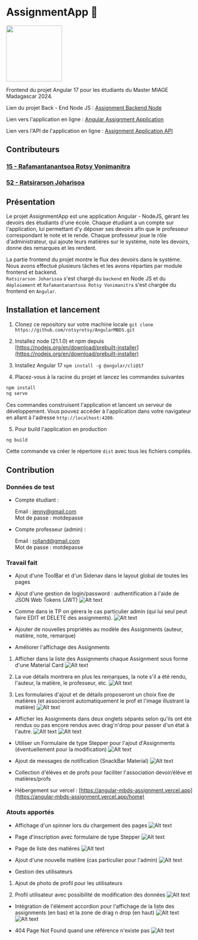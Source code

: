 # AssignmentApp 📖
<img src="https://miro.medium.com/v2/resize:fit:1400/1*Klh1l7wkoG6PDPb9A5oCHQ.png" width="150">  

Frontend du projet Angular 17 pour les étudiants du Master MIAGE Madagascar 2024.

Lien du projet Back - End Node JS : [Assignment Backend Node](https://github.com/Junx2001/MBDSNode)

Lien vers l'application en ligne : [Angular Assignment Application](https://angular-mbds-assignment.vercel.app/home)

Lien vers l'API de l'application en ligne : [Assignment Application API](https://assignmentapp.me/api)

## Contributeurs

### [15 - Rafamantanantsoa Rotsy Vonimanitra](https://github.com/rotsyrotsy)
### [52 - Ratsirarson Joharisoa](https://github.com/Junx2001)

## Présentation
Le projet AssignmentApp est une application Angular - NodeJS, gérant les devoirs des étudiants d'une école.
Chaque étudiant a un compte sur l'application, lui permettant d'y déposer ses devoirs afin que le professeur
correspondant le note et le rende. Chaque professeur joue le rôle d'administrateur, qui ajoute leurs matières
sur le système, note les devoirs, donne des remarques et les rendent.

La partie frontend du projet montre le flux des devoirs dans le système.
Nous avons effectué plusieurs tâches et les avons réparties par module frontend et backend.  
`Ratsirarson Joharisoa` s'est chargé du `backend` en Node JS et du `déploiement` et `Rafamantanantsoa Rotsy Vonimanitra` s'est chargée du frontend en `Angular`.

## Installation et lancement
1. Clonez ce repository sur votre machine locale
`git clone https://github.com/rotsyrotsy/AngularMBDS.git`

2. Installez node (21.1.0) et npm depuis [https://nodejs.org/en/download/prebuilt-installer](https://nodejs.org/en/download/prebuilt-installer)

3. Installez Angular 17
`npm install -g @angular/cli@17`

4. Placez-vous à la racine du projet et lancez les commandes suivantes
```sh
npm install
ng serve
```

Ces commandes construisent l'application et lancent un serveur de développement. Vous pouvez accéder à l'application dans votre navigateur en allant à l'adresse `http://localhost:4200`.

5. Pour build l'application en production
```sh
ng build
```
Cette commande va créer le répertoire `dist` avec tous les fichiers compilés.  

## Contribution

### Données de test
* Compte étudiant :

  Email : jenny@gmail.com  
  Mot de passe : motdepasse
  
* Compte professeur (admin) :

  Email : rolland@gmail.com  
  Mot de passe : motdepasse

### Travail fait

* Ajout d'une ToolBar et d'un Sidenav dans le layout global de toutes les pages
 
* Ajout d'une gestion de login/password : authentification à l'aide de JSON Web Tokens (JWT)
![Alt text](/screenshots/login.png?raw=true "login")
     
* Comme dans le TP on gérera le cas particulier admin (qui lui seul peut faire EDIT et DELETE des assignments).
![Alt text](/screenshots/show1.png?raw=true "show")

* Ajouter de nouvelles propriétés au modèle des Assignments (auteur, matière, note, remarque)

* Améliorer l'affichage des Assignments
1. Afficher dans la liste des Assignments chaque Assignment sous forme d'une Material Card
![Alt text](/screenshots/2.png?raw=true "Material cards")

2. La vue détails montrera en plus les remarques, la note s'il a été rendu, l'auteur, la matière, le professeur, etc.
![Alt text](/screenshots/show.png?raw=true "show")

3. Les formulaires d'ajout et de détails proposeront un choix fixe de matières (et associeront automatiquement le prof et l'image illustrant la matière)
![Alt text](/screenshots/add2.png?raw=true "add assignments with subject")

* Afficher les Assignments dans deux onglets séparés selon qu'ils ont été rendus ou pas encore rendus avec drag'n'drop pour passer d'un état à l'autre.
![Alt text](/screenshots/dragdrop2.png?raw=true "drag & drop avant le rendu")
![Alt text](/screenshots/dragdrop.png?raw=true "drag & drop")
     

* Utiliser un Formulaire de type Stepper pour l'ajout d'Assignments (éventuellement pour la modification)
![Alt text](/screenshots/3.png?raw=true "stepper")

* Ajout de messages de notification (SnackBar Material)
![Alt text](/screenshots/notif.png?raw=true "Snackbar Material")

* Collection d'élèves et de profs pour faciliter l'association devoir/élève et matières/profs

* Hébergement sur vercel : [https://angular-mbds-assignment.vercel.app](https://angular-mbds-assignment.vercel.app/home)

### Atouts apportés
* Affichage d'un spinner lors du chargement des pages
![Alt text](/screenshots/loading.gif?raw=true "loading")

* Page d'inscription avec formulaire de type Stepper
![Alt text](/screenshots/register.png?raw=true "inscription")

* Page de liste des matières
![Alt text](/screenshots/matieres.png?raw=true "matières")

* Ajout d'une nouvelle matière (cas particulier pour l'admin)
![Alt text](/screenshots/ajout-matiere.png?raw=true "ajout matière")

* Gestion des utilisateurs
1. Ajout de photo de profil pour les utilisateurs

2. Profil utilisateur avec possibilité de modification des données
![Alt text](/screenshots/profil.png?raw=true "profil")

* Intégration de l'élément accordion pour l'affichage de la liste des assignments (en bas) et la zone de drag n drop (en haut)
![Alt text](/screenshots/accordion1.png?raw=true "Accordion expanded for assignment list")
![Alt text](/screenshots/accordion2.png?raw=true "Accordion expanded for assignment state")

* 404 Page Not Found quand une référence n'existe pas
![Alt text](/screenshots/404.png?raw=true "page not found")

